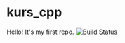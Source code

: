 # kurs_cpp
Hello! It's my first repo.
[![Build Status](https://travis-ci.org/JustynaSlazak/kurs_cpp.svg?branch=master)](https://travis-ci.org/JustynaSlazak/kurs_cpp)

